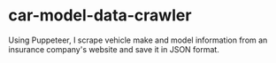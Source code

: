 # car-model-data-crawler

Using Puppeteer, I scrape vehicle make and model information from an insurance company's website and save it in JSON format.

